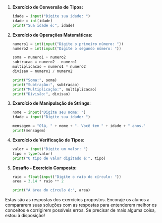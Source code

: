 1. **Exercício de Conversão de Tipos:**
   ```python
   idade = input("Digite sua idade: ")
   idade = int(idade)
   print("Sua idade é:", idade)
   ```

2. **Exercício de Operações Matemáticas:**
   ```python
   numero1 = int(input("Digite o primeiro número: "))
   numero2 = int(input("Digite o segundo número: "))
   
   soma = numero1 + numero2
   subtracao = numero2 - numero1
   multiplicacao = numero1 * numero2
   divisao = numero1 / numero2
   
   print("Soma:", soma)
   print("Subtração:", subtracao)
   print("Multiplicação:", multiplicacao)
   print("Divisão:", divisao)
   ```

3. **Exercício de Manipulação de Strings:**
   ```python
   nome = input("Digite seu nome: ")
   idade = input("Digite sua idade: ")
   
   mensagem = "Olá, " + nome + ". Você tem " + idade + " anos."
   print(mensagem)
   ```

4. **Exercício de Verificação de Tipos:**
   ```python
   valor = input("Digite um valor: ")
   tipo = type(valor)
   print("O tipo de valor digitado é:", tipo)
   ```

5. **Desafio - Exercício Composto:**
   ```python
   raio = float(input("Digite o raio do círculo: "))
   area = 3.14 * raio ** 2
   
   print("A área do círculo é:", area)
   ```

Estas são as respostas dos exercícios propostos. Encoraje os alunos a compararem suas soluções com as respostas para entenderem melhor os conceitos e corrigirem possíveis erros. Se precisar de mais alguma coisa, estou à disposição!
